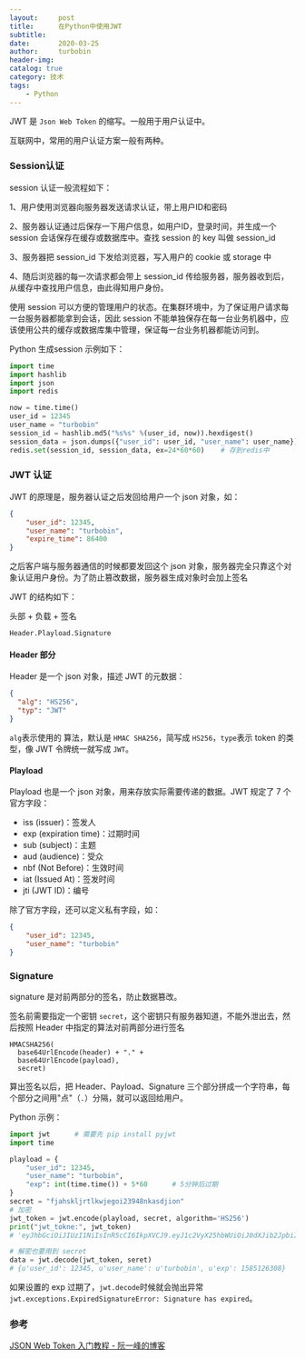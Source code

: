 ```yaml
---
layout:     post
title:      在Python中使用JWT
subtitle:
date:       2020-03-25
author:     turbobin
header-img:
catalog: true
category: 技术
tags:
    - Python
---
```


JWT 是 `Json Web Token` 的缩写。一般用于用户认证中。

互联网中，常用的用户认证方案一般有两种。

### Session认证

session 认证一般流程如下：

1、用户使用浏览器向服务器发送请求认证，带上用户ID和密码

2、服务器认证通过后保存一下用户信息，如用户ID，登录时间，并生成一个 session 会话保存在缓存或数据库中。查找 session 的 key 叫做 session_id

3、服务器把 session_id 下发给浏览器，写入用户的 cookie 或 storage 中

4、随后浏览器的每一次请求都会带上 session_id 传给服务器，服务器收到后，从缓存中查找用户信息，由此得知用户身份。

使用 session 可以方便的管理用户的状态。在集群环境中，为了保证用户请求每一台服务器都能拿到会话，因此 session 不能单独保存在每一台业务机器中，应该使用公共的缓存或数据库集中管理，保证每一台业务机器都能访问到。

Python 生成session 示例如下：

```python
import time
import hashlib
import json
import redis

now = time.time()
user_id = 12345
user_name = "turbobin"
session_id = hashlib.md5("%s%s" %(user_id, now)).hexdigest()
session_data = json.dumps({"user_id": user_id, "user_name": user_name})
redis.set(session_id, session_data, ex=24*60*60)	# 存到redis中

```

### JWT 认证

JWT 的原理是，服务器认证之后发回给用户一个 json 对象，如：

```json
{
    "user_id": 12345,
    "user_name": "turbobin",
    "expire_time": 86400
}
```

之后客户端与服务器通信的时候都要发回这个 json 对象，服务器完全只靠这个对象认证用户身份。为了防止篡改数据，服务器生成对象时会加上签名

JWT 的结构如下：

头部 + 负载 + 签名

```
Header.Playload.Signature
```

#### Header 部分 

Header 是一个 json 对象，描述 JWT 的元数据：

```json
{
  "alg": "HS256",
  "typ": "JWT"
}
```

`alg`表示使用的 算法，默认是 `HMAC SHA256`，简写成 `HS256`，`type`表示 token 的类型，像 JWT 令牌统一就写成 `JWT`。

#### Playload 

Playload 也是一个 json 对象，用来存放实际需要传递的数据。JWT 规定了 7 个官方字段：

- iss (issuer)：签发人
- exp (expiration time)：过期时间
- sub (subject)：主题
- aud (audience)：受众
- nbf (Not Before)：生效时间
- iat (Issued At)：签发时间
- jti (JWT ID)：编号

除了官方字段，还可以定义私有字段，如：

```json
{
    "user_id": 12345,
    "user_name": "turbobin"
}
```

### Signature

signature 是对前两部分的签名，防止数据篡改。

签名前需要指定一个密钥 `secret`，这个密钥只有服务器知道，不能外泄出去，然后按照 Header 中指定的算法对前两部分进行签名

```
HMACSHA256(
  base64UrlEncode(header) + "." +
  base64UrlEncode(payload),
  secret)
```

算出签名以后，把 Header、Payload、Signature 三个部分拼成一个字符串，每个部分之间用"点"（`.`）分隔，就可以返回给用户。

Python 示例：

```python
import jwt		# 需要先 pip install pyjwt
import time

playload = {
    "user_id": 12345,
    "user_name": "turbobin",
    "exp": int(time.time()) + 5*60		# 5分钟后过期
}
secret = "fjahskljrtlkwjegoi23948nkasdjion"
# 加密
jwt_token = jwt.encode(playload, secret, algorithm='HS256')
print("jwt_tokne:", jwt_token)
# 'eyJhbGciOiJIUzI1NiIsInR5cCI6IkpXVCJ9.eyJ1c2VyX25hbWUiOiJ0dXJib2JpbiIsInVzZXJfaWQiOjEyMzQ1LCJleHAiOjE1ODUxMjYzMDh9.pRIimaTYTV-dS_hTVeG1Uo9y5VqLeln9pUNzRrB180M'

# 解密也要用到 secret
data = jwt.decode(jwt_token, seret) 
# {u'user_id': 12345, u'user_name': u'turbobin', u'exp': 1585126308}
```

如果设置的 exp 过期了，`jwt.decode`时候就会抛出异常`jwt.exceptions.ExpiredSignatureError: Signature has expired`。

### 参考

[JSON Web Token 入门教程 - 阮一峰的博客](https://www.ruanyifeng.com/blog/2018/07/json_web_token-tutorial.html)






